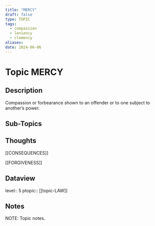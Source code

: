 ```yaml
---
title: "MERCY"
draft: false
type: TOPIC
tags:
  - compassion
  - leniency
  - clemency
aliases: 
date: 2024-06-06
---
```

# Topic MERCY
## Description
Compassion or forbearance shown to an offender or to one subject to another’s power.

## Sub-Topics


## Thoughts
[[CONSEQUENCES]]

[[FORGIVENESS]]

## Dataview
level:: 5
ptopic:: [[topic-LAW]]

## Notes
NOTE: Topic notes.
